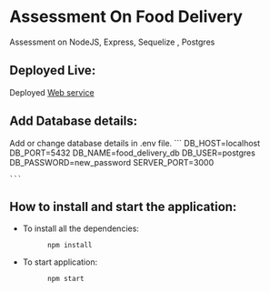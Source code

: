 # Assessment On Food Delivery
Assessment on NodeJS, Express, Sequelize , Postgres

## Deployed Live:

Deployed [Web service](https://viga-entertainment-assessment.onrender.com/api-docs/)

## Add Database details:

Add or change database details in .env file.
    ```
    DB_HOST=localhost
    DB_PORT=5432
    DB_NAME=food_delivery_db
    DB_USER=postgres
    DB_PASSWORD=new_password
    SERVER_PORT=3000

    ```

## How to install and start the application:

- To install all the dependencies:

            npm install
            
- To start application:

            npm start